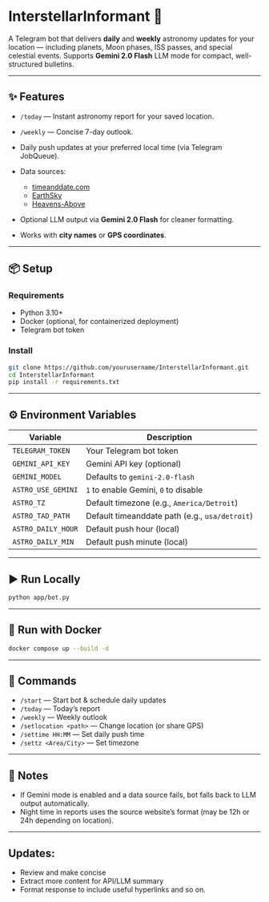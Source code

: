 # InterstellarInformant 🚀

A Telegram bot that delivers **daily** and **weekly** astronomy updates for your location — including planets, Moon phases, ISS passes, and special celestial events.
Supports **Gemini 2.0 Flash** LLM mode for compact, well-structured bulletins.

---

## ✨ Features

* `/today` — Instant astronomy report for your saved location.
* `/weekly` — Concise 7-day outlook.
* Daily push updates at your preferred local time (via Telegram JobQueue).
* Data sources:

  * [timeanddate.com](https://www.timeanddate.com/astronomy/night/)
  * [EarthSky](https://earthsky.org/astronomy-essentials/visible-planets-tonight-mars-jupiter-venus-saturn-mercury/)
  * [Heavens-Above](https://heavens-above.com/)
* Optional LLM output via **Gemini 2.0 Flash** for cleaner formatting.
* Works with **city names** or **GPS coordinates**.

---

## 📦 Setup

### Requirements

* Python 3.10+
* Docker (optional, for containerized deployment)
* Telegram bot token

### Install

```bash
git clone https://github.com/yourusername/InterstellarInformant.git
cd InterstellarInformant
pip install -r requirements.txt
```

---

## ⚙️ Environment Variables

| Variable           | Description                                    |
| ------------------ | ---------------------------------------------- |
| `TELEGRAM_TOKEN`   | Your Telegram bot token                        |
| `GEMINI_API_KEY`   | Gemini API key (optional)                      |
| `GEMINI_MODEL`     | Defaults to `gemini-2.0-flash`                 |
| `ASTRO_USE_GEMINI` | `1` to enable Gemini, `0` to disable           |
| `ASTRO_TZ`         | Default timezone (e.g., `America/Detroit`)     |
| `ASTRO_TAD_PATH`   | Default timeanddate path (e.g., `usa/detroit`) |
| `ASTRO_DAILY_HOUR` | Default push hour (local)                      |
| `ASTRO_DAILY_MIN`  | Default push minute (local)                    |

---

## ▶️ Run Locally

```bash
python app/bot.py
```

---

## 🐳 Run with Docker

```bash
docker compose up --build -d
```

---

## 📌 Commands

* `/start` — Start bot & schedule daily updates
* `/today` — Today’s report
* `/weekly` — Weekly outlook
* `/setlocation <path>` — Change location (or share GPS)
* `/settime HH:MM` — Set daily push time
* `/settz <Area/City>` — Set timezone

---

## 📝 Notes

* If Gemini mode is enabled and a data source fails, bot falls back to LLM output automatically.
* Night time in reports uses the source website’s format (may be 12h or 24h depending on location).

---
## Updates:
* Review and make concise
* Extract more content for API/LLM summary
* Format response to include useful hyperlinks and so on.